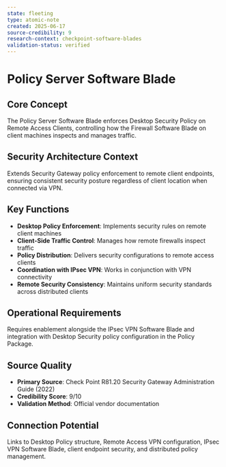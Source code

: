 ```yaml
---
state: fleeting
type: atomic-note
created: 2025-06-17
source-credibility: 9
research-context: checkpoint-software-blades
validation-status: verified
---
```


# Policy Server Software Blade

## Core Concept
The Policy Server Software Blade enforces Desktop Security Policy on Remote Access Clients, controlling how the Firewall Software Blade on client machines inspects and manages traffic.

## Security Architecture Context
Extends Security Gateway policy enforcement to remote client endpoints, ensuring consistent security posture regardless of client location when connected via VPN.

## Key Functions
- **Desktop Policy Enforcement**: Implements security rules on remote client machines
- **Client-Side Traffic Control**: Manages how remote firewalls inspect traffic
- **Policy Distribution**: Delivers security configurations to remote access clients
- **Coordination with IPsec VPN**: Works in conjunction with VPN connectivity
- **Remote Security Consistency**: Maintains uniform security standards across distributed clients

## Operational Requirements
Requires enablement alongside the IPsec VPN Software Blade and integration with Desktop Security policy configuration in the Policy Package.

## Source Quality
- **Primary Source**: Check Point R81.20 Security Gateway Administration Guide (2022)
- **Credibility Score**: 9/10
- **Validation Method**: Official vendor documentation

## Connection Potential
Links to Desktop Policy structure, Remote Access VPN configuration, IPsec VPN Software Blade, client endpoint security, and distributed policy management.